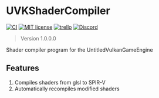 # UVKShaderCompiler
[![CI](https://github.com/MadLadSquad/UVKShaderCompiler/actions/workflows/ci.yaml/badge.svg)](https://github.com/MadLadSquad/UVKShaderCompiler/actions/workflows/ci.yaml) 
[![MIT license](https://img.shields.io/badge/License-MIT-blue.svg)](https://lbesson.mit-license.org/)
[![trello](https://img.shields.io/badge/Trello-UDE-blue])](https://trello.com/b/0upjsxT0/untitledvukangameengine)
[![Discord](https://img.shields.io/discord/717037253292982315.svg?label=&logo=discord&logoColor=ffffff&color=7389D8&labelColor=6A7EC2)](https://discord.gg/4wgH8ZE)

> Version 1.0.0.0

Shader compiler program for the UntitledVulkanGameEngine

## Features
1. Compiles shaders from glsl to SPIR-V
1. Automatically recompiles modified shaders
